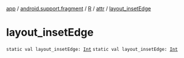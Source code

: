[app](../../../index.md) / [android.support.fragment](../../index.md) / [R](../index.md) / [attr](index.md) / [layout_insetEdge](./layout_inset-edge.md)

# layout_insetEdge

`static val layout_insetEdge: `[`Int`](https://kotlinlang.org/api/latest/jvm/stdlib/kotlin/-int/index.html)
`static val layout_insetEdge: `[`Int`](https://kotlinlang.org/api/latest/jvm/stdlib/kotlin/-int/index.html)